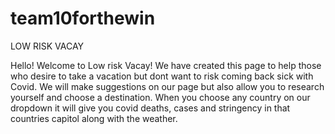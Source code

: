 # team10forthewin

LOW RISK VACAY

Hello! Welcome to Low risk Vacay! We have created this page to help those who desire to take a vacation but dont want to risk coming back sick with Covid. We will make suggestions on our page but also allow you to research yourself and choose a destination. When you choose any country on our dropdown it will give you covid deaths, cases and stringency in that countries capitol along with the weather.
